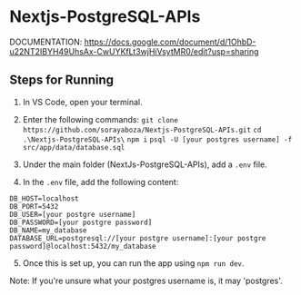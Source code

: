 # Nextjs-PostgreSQL-APIs
DOCUMENTATION: https://docs.google.com/document/d/1OhbD-u22NT2IBYH49UhsAx-CwUYKfLt3wjHiVsytMR0/edit?usp=sharing 

## Steps for Running
1. In VS Code, open your terminal.
2. Enter the following commands:
```git clone https://github.com/sorayaboza/Nextjs-PostgreSQL-APIs.git```
```cd .\Nextjs-PostgreSQL-APIs\```
```npm i```
```psql -U [your postgres username] -f src/app/data/database.sql```

3. Under the main folder (NextJs-PostgreSQL-APIs), add a ```.env``` file.
4. In the ```.env``` file, add the following content:
```
DB_HOST=localhost
DB_PORT=5432
DB_USER=[your postgre username]
DB_PASSWORD=[your postgre password]
DB_NAME=my_database
DATABASE_URL=postgresql://[your postgre username]:[your postgre password]@localhost:5432/my_database
```

5. Once this is set up, you can run the app using ```npm run dev```.

Note: If you're unsure what your postgres username is, it may 'postgres'.